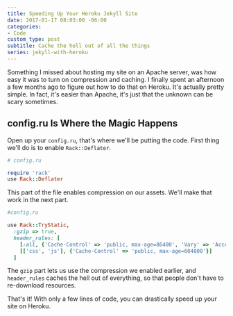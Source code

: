 ```yaml
---
title: Speeding Up Your Heroku Jekyll Site
date: 2017-01-17 08:03:00 -06:00
categories:
- Code
custom_type: post
subtitle: Cache the hell out of all the things
series: jekyll-with-heroku
---
```


Something I missed about hosting my site on an Apache server, was how easy it was to turn on compression and caching. I finally spent an afternoon a few months ago to figure out how to do that on Heroku. It's actually pretty simple. In fact, it's easier than Apache, it's just that the unknown can be scary sometimes.

## config.ru Is Where the Magic Happens
Open up your `config.ru`, that's where we'll be putting the code. First thing we'll do is to enable `Rack::Deflater`.

```ruby
# config.ru

require 'rack'
use Rack::Deflater
```

This part of the file enables compression on our assets. We'll make that work in the next part.

```ruby
#config.ru

use Rack::TryStatic,
  :gzip => true,
  header_rules: [
    [:all, {'Cache-Control' => 'public, max-age=86400', 'Vary' => 'Accept-Encoding'}],
    [['css', 'js'], {'Cache-Control' => 'public, max-age=604800'}]
  ]
```

The `gzip` part lets us use the compression we enabled earlier, and `header_rules` caches the hell out of everything, so that people don't have to re-download resources.

That's it! With only a few lines of code, you can drastically speed up your site on Heroku.
